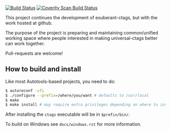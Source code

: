 [![Build Status](https://travis-ci.org/universal-ctags/ctags.svg?branch=master)](https://travis-ci.org/universal-ctags/ctags)
[![Coverity Scan Build Status](https://scan.coverity.com/projects/4355/badge.svg)](https://scan.coverity.com/projects/4355)

This project continues the development of exuberant-ctags, but with the work
hosted at github.

The purpose of the project is preparing and maintaining common/unified working
space where people interested in making universal-ctags better can work
together.

Pull-requests are welcome!

## How to build and install ##

Like most Autotools-based projects, you need to do:

```bash
$ autoreconf -vfi
$ ./configure --prefix=/where/you/want # defaults to /usr/local
$ make
$ make install # may require extra privileges depending on where to install
```

After installing the `ctags` executable will be in `$prefix/bin/`.

To build on Windows see `docs/windows.rst` for more information.
